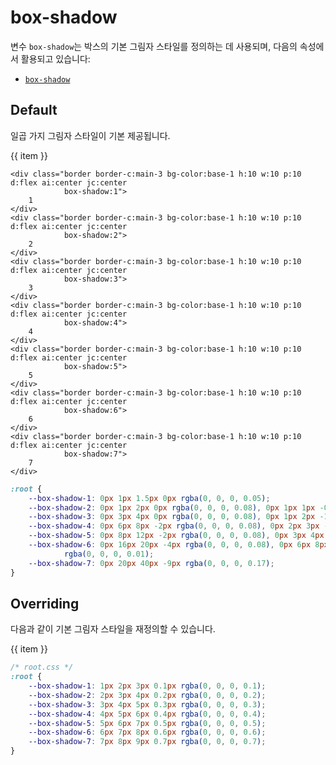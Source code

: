 <script setup>
import ExampleSection from "../components/ExampleSection.vue"
</script>

# box-shadow

변수 `box-shadow`는 박스의 기본 그림자 스타일를 정의하는 데 사용되며, 다음의 속성에서 활용되고 있습니다:

-   [`box-shadow`](../utility/box-shadow.md)

## Default

일곱 가지 그림자 스타일이 기본 제공됩니다.

<ExampleSection>
	<div class="d:flex flex-wrap:wrap gap:10 w:fit-content">
		<div 
			v-for="item of Array.from({length: 7}, (v, i) => i + 1)"
			class="h:10 w:10 p:10 border border-c:main-3 bg-color:base-1 d:flex ai:center jc:center"
			:class="`box-shadow:${item}`">
			{{ item }}
		</div>
	</div>
</ExampleSection>

```html{2,6,10,14,18,22,26}
<div class="border border-c:main-3 bg-color:base-1 h:10 w:10 p:10 d:flex ai:center jc:center
			box-shadow:1">
	1
</div>
<div class="border border-c:main-3 bg-color:base-1 h:10 w:10 p:10 d:flex ai:center jc:center
			box-shadow:2">
    2
</div>
<div class="border border-c:main-3 bg-color:base-1 h:10 w:10 p:10 d:flex ai:center jc:center
			box-shadow:3">
    3
</div>
<div class="border border-c:main-3 bg-color:base-1 h:10 w:10 p:10 d:flex ai:center jc:center
			box-shadow:4">
    4
</div>
<div class="border border-c:main-3 bg-color:base-1 h:10 w:10 p:10 d:flex ai:center jc:center
			box-shadow:5">
    5
</div>
<div class="border border-c:main-3 bg-color:base-1 h:10 w:10 p:10 d:flex ai:center jc:center
			box-shadow:6">
    6
</div>
<div class="border border-c:main-3 bg-color:base-1 h:10 w:10 p:10 d:flex ai:center jc:center
			box-shadow:7">
    7
</div>
```

```css
:root {
    --box-shadow-1: 0px 1px 1.5px 0px rgba(0, 0, 0, 0.05);
    --box-shadow-2: 0px 1px 2px 0px rgba(0, 0, 0, 0.08), 0px 1px 1px -0.5px rgba(0, 0, 0, 0.01);
    --box-shadow-3: 0px 3px 4px 0px rgba(0, 0, 0, 0.08), 0px 1px 2px -1px rgba(0, 0, 0, 0.01);
    --box-shadow-4: 0px 6px 8px -2px rgba(0, 0, 0, 0.08), 0px 2px 3px -2px rgba(0, 0, 0, 0.01);
    --box-shadow-5: 0px 8px 12px -2px rgba(0, 0, 0, 0.08), 0px 3px 4px -3px rgba(0, 0, 0, 0.01);
    --box-shadow-6: 0px 16px 20px -4px rgba(0, 0, 0, 0.08), 0px 6px 8px -5px
            rgba(0, 0, 0, 0.01);
    --box-shadow-7: 0px 20px 40px -9px rgba(0, 0, 0, 0.17);
}
```

## Overriding

다음과 같이 기본 그림자 스타일을 재정의할 수 있습니다.

<ExampleSection>
	<div class="d:flex flex-wrap:wrap gap:10 w:fit-content">
		<div 
			v-for="item of Array.from({length: 7}, (v, i) => i + 1)"
			class="h:10 w:10 p:10 border border-c:main-3 bg-color:base-1 d:flex ai:center jc:center"
			:style="`box-shadow:${item}px ${ item + 1}px ${item + 2}px ${item * 0.1}px rgba(0, 0, 0, ${item * 0.1})`">
			{{ item }}
		</div>
	</div>
</ExampleSection>

```css
/* root.css */
:root {
    --box-shadow-1: 1px 2px 3px 0.1px rgba(0, 0, 0, 0.1);
    --box-shadow-2: 2px 3px 4px 0.2px rgba(0, 0, 0, 0.2);
    --box-shadow-3: 3px 4px 5px 0.3px rgba(0, 0, 0, 0.3);
    --box-shadow-4: 4px 5px 6px 0.4px rgba(0, 0, 0, 0.4);
    --box-shadow-5: 5px 6px 7px 0.5px rgba(0, 0, 0, 0.5);
    --box-shadow-6: 6px 7px 8px 0.6px rgba(0, 0, 0, 0.6);
    --box-shadow-7: 7px 8px 9px 0.7px rgba(0, 0, 0, 0.7);
}
```
